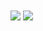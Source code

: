 <a>
  <img align="center" src="https://github-readme-stats.vercel.app/api?username=Glock06&count_private=true&show_icons=true&theme=material-palenight"/>
</a>
<a>
  <img align="center" src="https://github-readme-stats.vercel.app/api/top-langs/?username=Glock06&exclude_repo=Pixel-Tamers-RE&theme=material-palenight&layout=compact"/>
</a>
